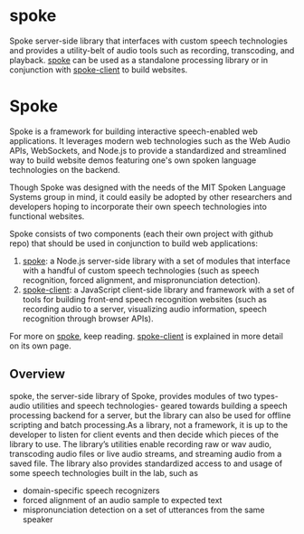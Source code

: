 # spoke
Spoke server-side library that interfaces with custom speech technologies and provides a utility-belt of audio tools such as recording, transcoding, and playback. [spoke][1] can be used as a standalone processing library or in conjunction with [spoke-client][2] to build websites.

# Spoke
Spoke is a framework for building interactive speech-enabled web applications. It leverages modern web technologies such as the Web Audio APIs, WebSockets, and Node.js to provide a standardized and streamlined way to build website demos featuring one's own spoken language technologies on the backend. 

Though Spoke was designed with the needs of the MIT Spoken Language Systems group in mind, it could easily be adopted by other researchers and developers hoping to incorporate their own speech technologies into functional websites.


Spoke consists of two components (each their own project with github repo) that should be used in conjunction to build web applications:

1. [spoke][1]: a Node.js server-side library with a set of modules that interface with a handful of custom speech technologies (such as speech recognition, forced alignment, and mispronunciation detection). 
2. [spoke-client][2]: a JavaScript client-side library and framework with a set of tools for building front-end speech recognition websites (such as recording audio to a server, visualizing audio information, speech recognition through browser APIs).

For more on [spoke][1], keep reading. [spoke-client][2] is explained in more detail on its own page.

## Overview
spoke, the server-side library of Spoke, provides modules of two types- audio utilities and speech technologies- geared towards building a speech processing backend for a server, but the library can also be used for offline scripting and batch processing.As a library, not a framework, it is up to the developer to listen for client events and then decide which pieces of the library to use. The library’s utilities enable recording raw or wav audio, transcoding audio files or live audio streams, and streaming audio from a saved file. The library also provides standardized access to and usage of some speech technologies built in the lab, such as 
* domain-specific speech recognizers
* forced alignment of an audio sample to expected text
* mispronunciation detection on a set of utterances from the same speaker



[1]:https://github.com/psaylor/spoke "the spoke repo"
[2]:https://github.com/psaylor/spoke-client "the spoke-client repo"
